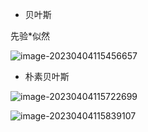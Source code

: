 - 贝叶斯

先验*似然

![image-20230404115456657](https://saladday-figure-bed.oss-cn-chengdu.aliyuncs.com/img/image-20230404115456657.png)

- 朴素贝叶斯

![image-20230404115722699](https://saladday-figure-bed.oss-cn-chengdu.aliyuncs.com/img/image-20230404115722699.png)

![image-20230404115839107](https://saladday-figure-bed.oss-cn-chengdu.aliyuncs.com/img/image-20230404115839107.png)